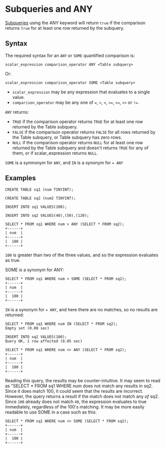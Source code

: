 
# Subqueries and ANY

[Subqueries](subqueries-and-all.md) using the ANY keyword will return `true` if the comparison returns `true` for at least one row returned by the subquery.


## Syntax


The required syntax for an `ANY` or `SOME` quantified comparison is:


```
scalar_expression comparison_operator ANY <Table subquery>
```

Or:


```
scalar_expression comparison_operator SOME <Table subquery>
```

* `scalar_expression` may be any expression that evaluates to a
single value.
* `comparison_operator` may be any one of `=`, `>`, `<`, `>=`, `<=`, `<>` or `!=`.


`ANY` returns:


* `TRUE` if the comparison operator returns `TRUE` for at least one row returned by the Table subquery.
* `FALSE` if the comparison operator returns `FALSE` for all rows returned by the Table subquery, or Table subquery has zero rows.
* `NULL` if the comparison operator returns `NULL` for at least one row returned by the Table subquery and doesn't returns `TRUE` for any of them, or if scalar_expression returns `NULL`.


`SOME` is a synmonym for `ANY`, and `IN` is a synonym for `= ANY`


## Examples


```
CREATE TABLE sq1 (num TINYINT);

CREATE TABLE sq2 (num2 TINYINT);

INSERT INTO sq1 VALUES(100);

INSERT INTO sq2 VALUES(40),(50),(120);

SELECT * FROM sq1 WHERE num > ANY (SELECT * FROM sq2);
+------+
| num  |
+------+
|  100 |
+------+
```

`100` is greater than two of the three values, and so the expression evaluates as true.


SOME is a synonym for ANY:


```
SELECT * FROM sq1 WHERE num < SOME (SELECT * FROM sq2);
+------+
| num  |
+------+
|  100 |
+------+
```

`IN` is a synonym for `= ANY`, and here there are no matches, so no results are returned:


```
SELECT * FROM sq1 WHERE num IN (SELECT * FROM sq2);
Empty set (0.00 sec)
```

```
INSERT INTO sq2 VALUES(100);
Query OK, 1 row affected (0.05 sec)

SELECT * FROM sq1 WHERE num <> ANY (SELECT * FROM sq2);
+------+
| num  |
+------+
|  100 |
+------+
```

Reading this query, the results may be counter-intuitive. It may seem to read as "SELECT * FROM sq1 WHERE num does not match any results in sq2. Since it does match 100, it could seem that the results are incorrect. However, the query returns a result if the match does not match any *of* sq2. Since `100` already does not match `40`, the expression evaluates to true immediately, regardless of the 100's matching. It may be more easily readable to use SOME in a case such as this:


```
SELECT * FROM sq1 WHERE num <> SOME (SELECT * FROM sq2);
+------+
| num  |
+------+
|  100 |
+------+
```
